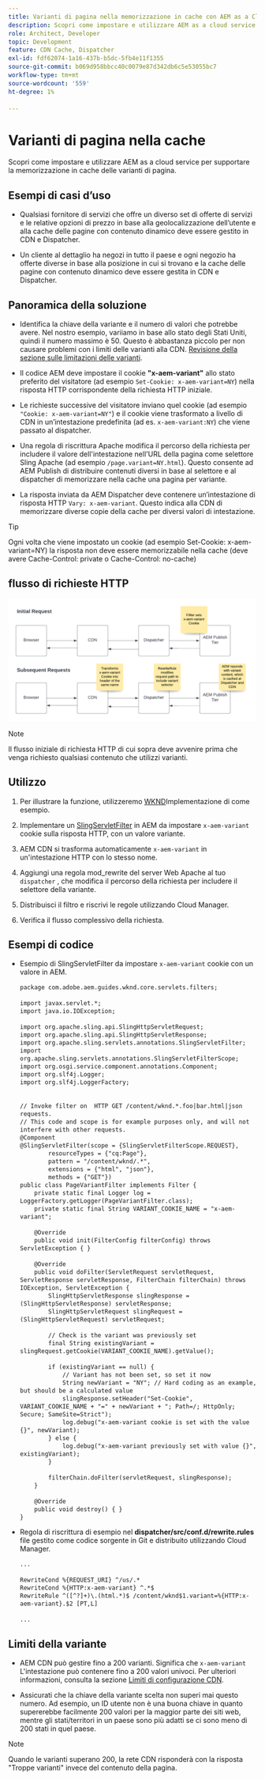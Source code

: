 ```yaml
---
title: Varianti di pagina nella memorizzazione in cache con AEM as a Cloud Service
description: Scopri come impostare e utilizzare AEM as a cloud service per supportare la memorizzazione in cache delle varianti di pagina.
role: Architect, Developer
topic: Development
feature: CDN Cache, Dispatcher
exl-id: fdf62074-1a16-437b-b5dc-5fb4e11f1355
source-git-commit: b069d958bbcc40c0079e87d342db6c5e53055bc7
workflow-type: tm+mt
source-wordcount: '559'
ht-degree: 1%

---
```


# Varianti di pagina nella cache

Scopri come impostare e utilizzare AEM as a cloud service per supportare la memorizzazione in cache delle varianti di pagina.

## Esempi di casi d’uso

+ Qualsiasi fornitore di servizi che offre un diverso set di offerte di servizi e le relative opzioni di prezzo in base alla geolocalizzazione dell’utente e alla cache delle pagine con contenuto dinamico deve essere gestito in CDN e Dispatcher.

+ Un cliente al dettaglio ha negozi in tutto il paese e ogni negozio ha offerte diverse in base alla posizione in cui si trovano e la cache delle pagine con contenuto dinamico deve essere gestita in CDN e Dispatcher.

## Panoramica della soluzione

+ Identifica la chiave della variante e il numero di valori che potrebbe avere. Nel nostro esempio, variiamo in base allo stato degli Stati Uniti, quindi il numero massimo è 50. Questo è abbastanza piccolo per non causare problemi con i limiti delle varianti alla CDN. [Revisione della sezione sulle limitazioni delle varianti](#variant-limitations).

+ Il codice AEM deve impostare il cookie __&quot;x-aem-variant&quot;__ allo stato preferito del visitatore (ad esempio `Set-Cookie: x-aem-variant=NY`) nella risposta HTTP corrispondente della richiesta HTTP iniziale.

+ Le richieste successive del visitatore inviano quel cookie (ad esempio `"Cookie: x-aem-variant=NY"`) e il cookie viene trasformato a livello di CDN in un’intestazione predefinita (ad es. `x-aem-variant:NY`) che viene passato al dispatcher.

+ Una regola di riscrittura Apache modifica il percorso della richiesta per includere il valore dell&#39;intestazione nell&#39;URL della pagina come selettore Sling Apache (ad esempio `/page.variant=NY.html`). Questo consente ad AEM Publish di distribuire contenuti diversi in base al selettore e al dispatcher di memorizzare nella cache una pagina per variante.

+ La risposta inviata da AEM Dispatcher deve contenere un’intestazione di risposta HTTP `Vary: x-aem-variant`. Questo indica alla CDN di memorizzare diverse copie della cache per diversi valori di intestazione.

>[!TIP]
>
>Ogni volta che viene impostato un cookie (ad esempio Set-Cookie: x-aem-variant=NY) la risposta non deve essere memorizzabile nella cache (deve avere Cache-Control: private o Cache-Control: no-cache)

## flusso di richieste HTTP

![Flusso della richiesta di cache variante](./assets/variant-cache-request-flow.png)

>[!NOTE]
>
>Il flusso iniziale di richiesta HTTP di cui sopra deve avvenire prima che venga richiesto qualsiasi contenuto che utilizzi varianti.

## Utilizzo

1. Per illustrare la funzione, utilizzeremo [WKND](https://experienceleague.adobe.com/docs/experience-manager-learn/getting-started-wknd-tutorial-develop/overview.html?lang=it)Implementazione di come esempio.

1. Implementare un [SlingServletFilter](https://sling.apache.org/documentation/the-sling-engine/filters.html) in AEM da impostare `x-aem-variant` cookie sulla risposta HTTP, con un valore variante.

1. AEM CDN si trasforma automaticamente `x-aem-variant` in un&#39;intestazione HTTP con lo stesso nome.

1. Aggiungi una regola mod_rewrite del server Web Apache al tuo `dispatcher` , che modifica il percorso della richiesta per includere il selettore della variante.

1. Distribuisci il filtro e riscrivi le regole utilizzando Cloud Manager.

1. Verifica il flusso complessivo della richiesta.

## Esempi di codice

+ Esempio di SlingServletFilter da impostare `x-aem-variant` cookie con un valore in AEM.

   ```
   package com.adobe.aem.guides.wknd.core.servlets.filters;
   
   import javax.servlet.*;
   import java.io.IOException;
   
   import org.apache.sling.api.SlingHttpServletRequest;
   import org.apache.sling.api.SlingHttpServletResponse;
   import org.apache.sling.servlets.annotations.SlingServletFilter;
   import org.apache.sling.servlets.annotations.SlingServletFilterScope;
   import org.osgi.service.component.annotations.Component;
   import org.slf4j.Logger;
   import org.slf4j.LoggerFactory;
   
   
   // Invoke filter on  HTTP GET /content/wknd.*.foo|bar.html|json requests.
   // This code and scope is for example purposes only, and will not interfere with other requests.
   @Component
   @SlingServletFilter(scope = {SlingServletFilterScope.REQUEST},
           resourceTypes = {"cq:Page"},
           pattern = "/content/wknd/.*",
           extensions = {"html", "json"},
           methods = {"GET"})
   public class PageVariantFilter implements Filter {
       private static final Logger log = LoggerFactory.getLogger(PageVariantFilter.class);
       private static final String VARIANT_COOKIE_NAME = "x-aem-variant";
   
       @Override
       public void init(FilterConfig filterConfig) throws ServletException { }
   
       @Override
       public void doFilter(ServletRequest servletRequest, ServletResponse servletResponse, FilterChain filterChain) throws IOException, ServletException {
           SlingHttpServletResponse slingResponse = (SlingHttpServletResponse) servletResponse;
           SlingHttpServletRequest slingRequest = (SlingHttpServletRequest) servletRequest;
   
           // Check is the variant was previously set
           final String existingVariant = slingRequest.getCookie(VARIANT_COOKIE_NAME).getValue();
   
           if (existingVariant == null) {
               // Variant has not been set, so set it now
               String newVariant = "NY"; // Hard coding as an example, but should be a calculated value
               slingResponse.setHeader("Set-Cookie", VARIANT_COOKIE_NAME + "=" + newVariant + "; Path=/; HttpOnly; Secure; SameSite=Strict");
               log.debug("x-aem-variant cookie is set with the value {}", newVariant);
           } else {
               log.debug("x-aem-variant previously set with value {}", existingVariant);
           }
   
           filterChain.doFilter(servletRequest, slingResponse);
       }
   
       @Override
       public void destroy() { }
   }
   ```

+ Regola di riscrittura di esempio nel __dispatcher/src/conf.d/rewrite.rules__ file gestito come codice sorgente in Git e distribuito utilizzando Cloud Manager.

   ```
   ...
   
   RewriteCond %{REQUEST_URI} ^/us/.*  
   RewriteCond %{HTTP:x-aem-variant} ^.*$  
   RewriteRule ^([^?]+)\.(html.*)$ /content/wknd$1.variant=%{HTTP:x-aem-variant}.$2 [PT,L] 
   
   ...
   ```

## Limiti della variante

+ AEM CDN può gestire fino a 200 varianti. Significa che `x-aem-variant` L&#39;intestazione può contenere fino a 200 valori univoci. Per ulteriori informazioni, consulta la sezione [Limiti di configurazione CDN](https://docs.fastly.com/en/guides/resource-limits).

+ Assicurati che la chiave della variante scelta non superi mai questo numero.  Ad esempio, un ID utente non è una buona chiave in quanto supererebbe facilmente 200 valori per la maggior parte dei siti web, mentre gli stati/territori in un paese sono più adatti se ci sono meno di 200 stati in quel paese.

>[!NOTE]
>
>Quando le varianti superano 200, la rete CDN risponderà con la risposta &quot;Troppe varianti&quot; invece del contenuto della pagina.
